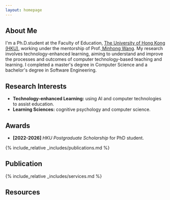 ```yaml
---
layout: homepage
---
```


## About Me

I'm a Ph.D.student at the Faculty of Education, <a href="https://www.hku.hk/" target="_blank"> The University of Hong Kong (HKU)</a>,
working under the mentorship of Prof.<a href="https://web.edu.hku.hk/faculty-academics/magwang" target="_blank"> Minhong Wang</a>. My research involves technology-enhanced learning, aiming to understand and improve the processes and outcomes of computer technology-based teaching and learning. I completed a master's degree in Computer Science and a bachelor's degree in Software Engineering.


## Research Interests
- **Technology-enhanced Learning:** using AI and computer technologies to assist education.
- **Learning Sciences:** cognitive psychology and computer science.


## Awards
- **[2022-2026]** <a>*HKU Postgraduate Scholarship*</a> for PhD student.


{% include_relative _includes/publications.md %}

<!--{% include_relative _includes/projects.md %}

{% include_relative _includes/talks.md %}-->







## Publication

<!-- - **[Feb. 2020]** Our paper about incremental learning is accepted to CVPR 2020.
- **[Feb. 2020]** We will host the ACM Multimedia Asia 2020 conference in Singapore!
- **[Sept. 2019]** Our paper about few-shot learning is accepted to NeurIPS 2019.
- **[Feb. 2023]** <a href="https://www.sciencedirect.com/science/article/pii/S089990072200346X" target="_blank">*Low muscle mass is associated with a higher risk of all–cause and cardiovascular disease–specific mortality in cancer survivors*</a> has been accepted by **Nutrition**. 
- **[Aug. 2021]** <a href="https://www.jmcp.org/doi/full/10.18553/jmcp.2021.27.10.1482" target="_blank">*Validation of EHR medication fill data obtained through electronic linkage with pharmacies*</a> has been accepted by the **Journal of Managed Care & Specialty Pharmacy**.
- **[Jan. 2021]** <a href="https://onlinelibrary.wiley.com/doi/abs/10.1111/jocd.13486" target="_blank">*Quantitative evaluation of rejuvenation treatment of nasolabial fold wrinkles by regression model and 3D photography*</a> has been accepted by the **Journal of Cosmetic Dermatology**.-->


{% include_relative _includes/services.md %}


## Resources
<!-- - <a href="https://github.com/Hanchao-Zhang/LeetCode-Prep/blob/main/main.pdf" target="_blank">*A Coding Question Prep*</a> by Hanchao Zhang
- <a href="https://github.com/Hanchao-Zhang/LeetQuant-Note/blob/main/Prep/Quant%20Research.pdf" target="_blank">*A Quantatitive Research Interview Prep*</a> by Hanchao Zhang
<!-- https://yuhangzhou88.github.io/ESL_Solution/  -->
<!-- - <a href="https://yuhangzhou88.github.io/ESL_Solution/" target="_blank">*A Solution Manual of The Elements of Statistical Learning*</a> by Yuhang Zhou -->

